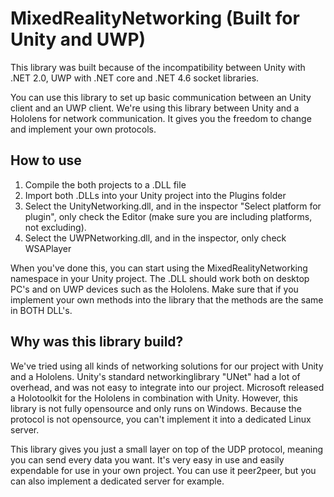# MixedRealityNetworking (Built for Unity and UWP)

This library was built because of the incompatibility between Unity with .NET 2.0, UWP with .NET core and .NET 4.6 socket libraries.

You can use this library to set up basic communication between an Unity client and an UWP client. We're using this library between Unity and a Hololens for network communication. It gives you the freedom to change and implement your own protocols.

## How to use

1. Compile the both projects to a .DLL file
2. Import both .DLLs into your Unity project into the Plugins folder
3. Select the UnityNetworking.dll, and in the inspector "Select platform for plugin", only check the Editor (make sure you are including platforms, not excluding).
4. Select the UWPNetworking.dll, and in the inspector, only check WSAPlayer

When you've done this, you can start using the MixedRealityNetworking namespace in your Unity project. The .DLL should work both on desktop PC's and on UWP devices such as the Hololens. Make sure that if you implement your own methods into the library that the methods are the same in BOTH DLL's.

## Why was this library build?

We've tried using all kinds of networking solutions for our project with Unity and a Hololens. Unity's standard networkinglibrary "UNet" had a lot of overhead, and was not easy to integrate into our project. Microsoft released a Holotoolkit for the Hololens in combination with Unity. However, this library is not fully opensource and only runs on Windows. Because the protocol is not opensource, you can't implement it into a dedicated Linux server.

This library gives you just a small layer on top of the UDP protocol, meaning you can send every data you want. It's very easy in use and easily expendable for use in your own project. You can use it peer2peer, but you can also implement a dedicated server for example.